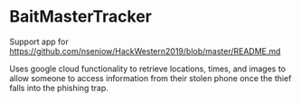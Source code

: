 # BaitMasterTracker

Support app for https://github.com/nseniow/HackWestern2019/blob/master/README.md

Uses google cloud functionality to retrieve locations, times, and images to allow someone to access information from their stolen phone once the thief falls into the phishing trap.
